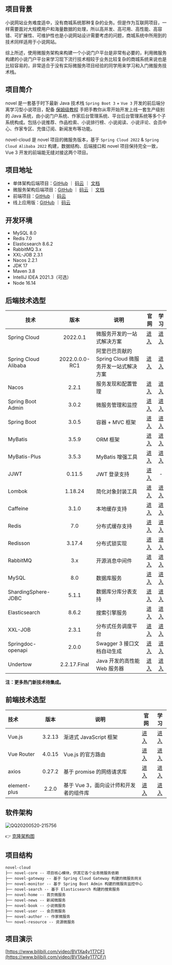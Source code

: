 

## 项目背景

小说网站业务难度适中，没有商城系统那种复杂的业务。但是作为互联网项目，一样需要面对大规模用户和海量数据的处理，所以高并发、高可用、高性能、高容错、可扩展性、可维护性也是小说网站设计需要考虑的问题，商城系统中所用到的技术同样适用于小说网站。

综上所述，使用微服务架构来构建一个小说门户平台是非常有必要的，利用微服务构建的小说门户平台来学习现下流行技术相较于业务比较复杂的商城系统来说也是比较容易的，非常适合于没有实际微服务项目经验的同学用来学习和入门微服务技术栈。

## 项目简介

novel 是一套基于时下最新 Java 技术栈 `Spring Boot 3` + `Vue 3` 开发的前后端分离学习型小说项目，配备 [保姆级教程](https://docs.xxyopen.com/course/novel) 手把手教你从零开始开发上线一套生产级别的 Java
系统，由小说门户系统、作家后台管理系统、平台后台管理系统等多个子系统构成。包括小说推荐、作品检索、小说排行榜、小说阅读、小说评论、会员中心、作家专区、充值订阅、新闻发布等功能。

novel-cloud 是 novel 项目的微服务版本，基于 `Spring Cloud 2022` & `Spring Cloud Alibaba 2022` 构建，数据结构、后端接口和 novel 项目保持完全一致，Vue 3 开发的前端能无缝对接这两个项目。

## 项目地址

- 单体架构后端项目：[GitHub](https://github.com/201206030/novel) ｜ [码云](https://gitee.com/novel_dev_team/novel) ｜ [文档](https://docs.xxyopen.com/course/novel)
- 微服务架构后端项目：[GitHub](https://github.com/201206030/novel-cloud) ｜ [码云](https://gitee.com/novel_dev_team/novel-cloud) ｜ [文档](https://docs.xxyopen.com/course/novelcloud)
- 前端项目：[GitHub](https://github.com/201206030/novel-front-web) ｜ [码云](https://gitee.com/novel_dev_team/novel-front-web)
- 线上应用版：[GitHub](https://github.com/201206030/novel-plus) ｜ [码云](https://gitee.com/novel_dev_team/novel-plus)

## 开发环境

- MySQL 8.0
- Redis 7.0
- Elasticsearch 8.6.2
- RabbitMQ 3.x
- XXL-JOB 2.3.1
- Nacos 2.2.1
- JDK 17
- Maven 3.8
- IntelliJ IDEA 2021.3（可选）
- Node 16.14

## 后端技术选型

| 技术                   |       版本       | 说明                                | 官网                               |                                                              学习                                                               |
|----------------------|:--------------:|-----------------------------------| -------------------------------------- |:-----------------------------------------------------------------------------------------------------------------------------:|
| Spring Cloud         |    2022.0.1    | 微服务开发的一站式解决方案                     | [进入](https://spring.io/projects/spring-cloud) |                              [进入](https://docs.spring.io/spring-cloud/docs/current/reference/html/)                               |
| Spring Cloud Alibaba | 2022.0.0.0-RC1 | 阿里巴巴贡献的 Spring Cloud 微服务开发一站式解决方案 | [进入](https://github.com/alibaba/spring-cloud-alibaba) |                              [进入](https://spring-cloud-alibaba-group.github.io/github-pages/2021/zh-cn/2021.0.5.0/index.html)                               |
| Nacos                |     2.2.1      | 服务发现和配置管理                         | [进入](https://nacos.io)  |                              [进入](https://nacos.io/zh-cn/docs/what-is-nacos.html)                               |
| Spring Boot Admin    |     3.0.2      | 微服务管理和监控                          | [进入](https://github.com/codecentric/spring-boot-admin)                |                                [进入](https://codecentric.github.io/spring-boot-admin/3.0.0-M1)                                 |
| Spring Boot          |     3.0.5      | 容器 + MVC 框架                       | [进入](https://spring.io/projects/spring-boot) |                              [进入](https://docs.spring.io/spring-boot/docs/3.0.0/reference/html)                               |
| MyBatis              |     3.5.9      | ORM 框架                            | [进入](http://www.mybatis.org)                |                                       [进入](https://mybatis.org/mybatis-3/zh/index.html)                                       |
| MyBatis-Plus         |     3.5.3      | MyBatis 增强工具                      | [进入](https://baomidou.com/)                 |                                           [进入](https://baomidou.com/pages/24112f/)                                            |
| JJWT                 |     0.11.5     | JWT 登录支持                          | [进入](https://github.com/jwtk/jjwt)          |                                                               -                                                               |
| Lombok               |    1.18.24     | 简化对象封装工具                          | [进入](https://github.com/projectlombok/lombok) |                                         [进入](https://projectlombok.org/features/all)                                          |
| Caffeine             |     3.1.0      | 本地缓存支持                            | [进入](https://github.com/ben-manes/caffeine)              |                                  [进入](https://github.com/ben-manes/caffeine/wiki/Home-zh-CN)                                  |
| Redis                |      7.0       | 分布式缓存支持                           | [进入](https://redis.io)                 |                                                  [进入](https://redis.io/docs)                                                  |
| Redisson             |     3.17.4     | 分布式锁实现                            | [进入](https://github.com/redisson/redisson)                 |                              [进入](https://github.com/redisson/redisson/wiki/%E7%9B%AE%E5%BD%95)                               |
| RabbitMQ             |      3.x       | 开源消息中间件                           | [进入](https://www.rabbitmq.com)                 |                                [进入](https://www.rabbitmq.com/tutorials/tutorial-one-java.html)                                |
| MySQL                |      8.0       | 数据库服务                             | [进入](https://www.mysql.com)                 |                       [进入](https://docs.oracle.com/en-us/iaas/mysql-database/doc/getting-started.html)                        |
| ShardingSphere-JDBC  |     5.1.1      | 数据库分库分表支持                         | [进入](https://shardingsphere.apache.org)                 |                              [进入](https://shardingsphere.apache.org/document/5.1.1/cn/overview)                               |
| Elasticsearch        |     8.6.2      | 搜索引擎服务                            | [进入](https://www.elastic.co)                 |                       [进入](https://www.elastic.co/guide/en/elasticsearch/reference/current/index.html)                        |
| XXL-JOB              |     2.3.1      | 分布式任务调度平台                         | [进入](https://www.xuxueli.com/xxl-job)                 |                                             [进入](https://www.xuxueli.com/xxl-job)                                             |
| Springdoc-openapi    |     2.0.0      | Swagger 3 接口文档自动生成                | [进入](https://github.com/springdoc/springdoc-openapi)                |                                                 [进入](https://springdoc.org/)                                                  |
| Undertow             |  2.2.17.Final  | Java 开发的高性能 Web 服务器               | [进入](https://undertow.io) |                                         [进入](https://undertow.io/documentation.html)                                          |

**注：更多热门新技术待集成。**

## 前端技术选型

| 技术               |  版本   | 说明                       | 官网                             |                        学习                         |
| :----------------- | :-----: | -------------------------- |--------------------------------| :-------------------------------------------------: |
| Vue.js        |  3.2.13  | 渐进式 JavaScript 框架 | [进入](https://vuejs.org)        |   [进入](https://staging-cn.vuejs.org/guide/introduction.html)    |
| Vue Router            |  4.0.15  | Vue.js 的官方路由                    | [进入](https://router.vuejs.org) | [进入](https://router.vuejs.org/zh/guide/) |
| axios       |  0.27.2  | 基于 promise 的网络请求库               | [进入](https://axios-http.com)   |     [进入](https://axios-http.com/zh/docs/intro)      |
| element-plus               | 2.2.0  | 基于 Vue 3，面向设计师和开发者的组件库   | [进入](https://element-plus.org) |   [进入](https://element-plus.org/zh-CN/guide/design.html)   |

## 软件架构

![QQ20200520-215756](https://s3.ax1x.com/2020/12/09/r92rrT.png)

👉 [克隆架构图](https://www.processon.com/view/5fd028fbe0b34d425254e710)

## 项目结构

```
novel-cloud
├── novel-core -- 项目核心模块，供其它各个业务微服务依赖
├── novel-gateway -- 基于 Spring Cloud Gateway 构建的微服务网关
├── novel-monitor -- 基于 Spring Boot Admin 构建的微服务监控中心
├── novel-search -- 基于 Elasticsearch 构建的搜索服务
├── novel-home -- 首页微服务
├── novel-news -- 新闻微服务
├── novel-book -- 小说微服务
├── novel-user -- 会员微服务
├── novel-author -- 作家微服务  
└── novel-resource -- 资源微服务 
```

## 项目演示

[https://www.bilibili.com/video/BV1Xa4y1T7CF](https://www.bilibili.com/video/BV1Xa4y1T7CF/)


